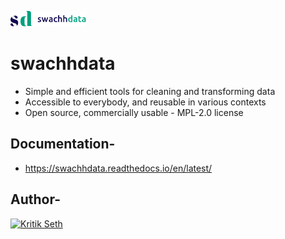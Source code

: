 ![](https://raw.githubusercontent.com/kritikseth/kritikseth/master/assets/icons/swachhdata.svg)

# swachhdata

* Simple and efficient tools for cleaning and transforming data
* Accessible to everybody, and reusable in various contexts
* Open source, commercially usable - MPL-2.0 license

## Documentation-

* https://swachhdata.readthedocs.io/en/latest/

## Author-

<a href="https://kritikseth.github.io/ipynbtagredirect" target="_parent"><img src="https://raw.githack.com/kritikseth/kritikseth/master/assets/icons/kritik_ipynbtagredirect.svg" alt="Kritik Seth"/></a>